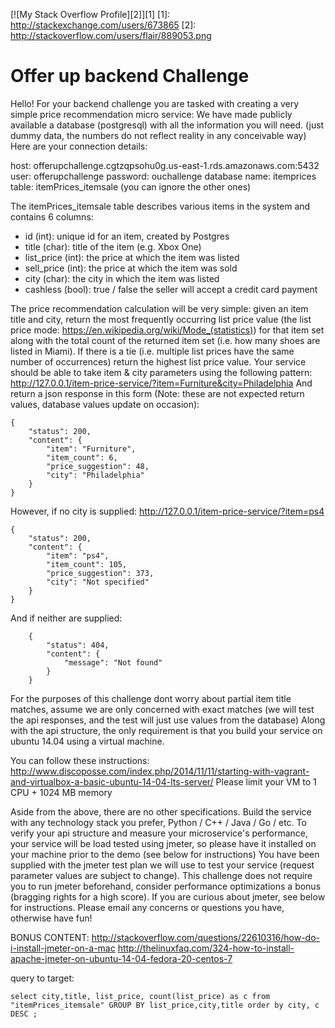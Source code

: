 [![My Stack Overflow Profile][2]][1] 
  [1]: http://stackexchange.com/users/673865
  [2]: http://stackoverflow.com/users/flair/889053.png

# Offer up backend Challenge 


Hello! For your backend challenge you are tasked with creating a very simple price recommendation micro service:
We have made publicly available a database (postgresql) with all the information you will need. (just dummy data, the numbers do not reflect reality in any conceivable way)
Here are your connection details:

host: offerupchallenge.cgtzqpsohu0g.us-east-1.rds.amazonaws.com:5432 user: offerupchallenge
password: ouchallenge
database name: itemprices
table: itemPrices_itemsale (you can ignore the other ones)

The itemPrices_itemsale table describes various items in the system and contains 6 columns:

* id (int): unique id for an item, created by Postgres
* title (char): title of the item (e.g. Xbox One)
* list_price (int): the price at which the item was listed
* sell_price (int): the price at which the item was sold
* city (char): the city in which the item was listed
* cashless (bool): true / false the seller will accept a credit card payment


The price recommendation calculation will be very simple: given an item title and city, return the most frequently occurring 
list price value (the list price mode: https://en.wikipedia.org/wiki/Mode_(statistics)) for that item set along with the total 
count of the returned item set (i.e. how many shoes are listed in Miami). If there is a tie (i.e. multiple list prices have 
the same number of occurrences) return the highest list price value.
Your service should be able to take item & city parameters using the following pattern:
http://127.0.0.1/item-price-service/?item=Furniture&city=Philadelphia
And return a json response in this form (Note: these are not expected return values, database values update on occasion):

```
{
    "status": 200,
    "content": {
        "item": "Furniture",
        "item_count": 6,
        "price_suggestion": 48,
        "city": "Philadelphia"
    } 
}
```

However, if no city is supplied: http://127.0.0.1/item-price-service/?item=ps4
```
{
    "status": 200,
    "content": {
        "item": "ps4",
        "item_count": 105,
        "price_suggestion": 373,
        "city": "Not specified"
    } 
}
```

And if neither are supplied:
```
    {
        "status": 404,
        "content": {
            "message": "Not found"
        }
    }
```
For the purposes of this challenge dont worry about partial item title matches, assume we are only concerned with exact matches (we will test the api responses, and the test will just use values from the database)
Along with the api structure, the only requirement is that you build your service on ubuntu 14.04 using a virtual machine. 

You can follow these instructions:
http://www.discoposse.com/index.php/2014/11/11/starting-with-vagrant-and-virtualbox-a-basic-ubuntu-14-04-lts-server/
Please limit your VM to 1 CPU + 1024 MB memory

Aside from the above, there are no other specifications. Build the service with any technology stack you prefer, Python / C++ / Java / Go / etc.
To verify your api structure and measure your microservice's performance, your service will be load tested using jmeter, 
so please have it installed on your machine prior to the demo (see below for instructions) You have been supplied with 
the jmeter test plan we will use to test your service (request parameter values are subject to change). 
This challenge does not require you to run jmeter beforehand, consider performance optimizations a bonus (bragging rights for a high score). 
If you are curious about jmeter, see below for instructions. Please email any concerns or questions you have, otherwise have fun!

BONUS CONTENT:
http://stackoverflow.com/questions/22610316/how-do-i-install-jmeter-on-a-mac 
http://thelinuxfaq.com/324-how-to-install-apache-jmeter-on-ubuntu-14-04-fedora-20-centos-7

query to target:
```
select city,title, list_price, count(list_price) as c from "itemPrices_itemsale" GROUP BY list_price,city,title order by city, c DESC ;
```
